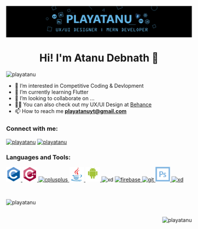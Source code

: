 <img align="center" alt="Coding" src="https://github.com/playatanu/playatanu/blob/main/playatanu_banner.png?raw=true">


<h1 align="center">Hi! I'm Atanu Debnath 👋 </h1>


<p align="left"> <img src="https://komarev.com/ghpvc/?username=playatanu&label=Profile%20views&color=0e75b6&style=flat" alt="playatanu" /> </p>


- 👀 I’m interested in Competitive Coding & Devlopment
- 🌱 I’m currently learning Flutter
- 💞️ I’m looking to collaborate on ...
- 👨‍💻 You can also check out my UX/UI Design at [Behance](https://www.behance.net/playatanu/)
- 📫 How to reach me **playatanuyt@gmail.com**


<h3 align="left">Connect with me:</h3>
<p align="left">
<a href="https://linkedin.com/in/playatanu" target="blank"><img align="center" src="https://cdn.jsdelivr.net/npm/simple-icons@3.0.1/icons/linkedin.svg" alt="playatanu" height="30" width="40" /></a>
<a href="https://www.behance.net/playatanu" target="blank"><img align="center" src="https://cdn.jsdelivr.net/npm/simple-icons@3.0.1/icons/behance.svg" alt="playatanu" height="30" width="40" /></a>

</p>

<h3 align="left">Languages and Tools:</h3>
<p align="left"> 
  
  
<a href="https://www.cprogramming.com/" target="_blank"> <img src="https://raw.githubusercontent.com/devicons/devicon/master/icons/c/c-original.svg" alt="c" width="40" height="40"/> </a> <a href="https://www.w3schools.com/cpp/" target="_blank"> <img src="https://raw.githubusercontent.com/devicons/devicon/master/icons/cplusplus/cplusplus-original.svg" alt="cplusplus" width="40" height="40"/> </a> <a href="https://www.java.com" target="_blank">
  <img src="https://jrmsolutions.net/metamorph_colorplay/images/js1.jpg" alt="cplusplus" width="40" height="40"/> </a> <a href="https://www.java.com" target="_blank">
  <img src="https://raw.githubusercontent.com/devicons/devicon/master/icons/java/java-original.svg" alt="java" width="40" height="40"/> </a> <a href="https://developer.android.com" target="_blank"> <img src="https://raw.githubusercontent.com/devicons/devicon/master/icons/android/android-original-wordmark.svg" alt="android" width="40" height="40"/> </a> <img src="https://img.icons8.com/plasticine/2x/react.png" alt="xd" width="40" height="40"/> </a> <a href="https://firebase.google.com/" target="_blank"> <img src="https://www.vectorlogo.zone/logos/firebase/firebase-icon.svg" alt="firebase" width="40" height="40"/> </a> <a href="https://git-scm.com/" target="_blank"> <img src="https://www.vectorlogo.zone/logos/git-scm/git-scm-icon.svg" alt="git" width="40" height="40"/> </a></a> <a href="https://www.photoshop.com/en" target="_blank"> <img src="https://raw.githubusercontent.com/devicons/devicon/master/icons/photoshop/photoshop-line.svg" alt="photoshop" width="40" height="40"/> </a> <a href="https://www.adobe.com/products/xd.html" target="_blank"> <img src="https://cdn.worldvectorlogo.com/logos/adobe-xd.svg" alt="xd" width="40" height="40"/> </a> 

</p>
<br>
<p><img align="left" src="https://github-readme-stats.vercel.app/api/top-langs?username=playatanu&show_icons=true&locale=en&layout=compact" alt="playatanu" /></p>


<br><br>

<p>&nbsp;<img align="right" src="https://github-readme-stats.vercel.app/api?username=playatanu&show_icons=true&locale=en" alt="playatanu" /></p>


